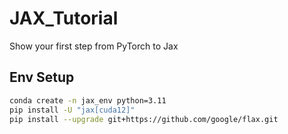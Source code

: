 # JAX_Tutorial
Show your first step from PyTorch to Jax

## Env Setup
```bash
conda create -n jax_env python=3.11
pip install -U "jax[cuda12]"
pip install --upgrade git+https://github.com/google/flax.git
```
